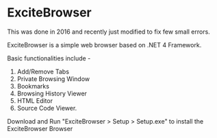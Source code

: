 # ExciteBrowser

This was done in 2016 and recently just modified to fix few small errors.

ExciteBrowser is a simple web browser based on .NET 4 Framework.

Basic functionalities include -
1. Add/Remove Tabs
2. Private Browsing Window
3. Bookmarks
4. Browsing History Viewer
5. HTML Editor
6. Source Code Viewer.

Download and Run "ExciteBrowser > Setup > Setup.exe" to install the ExciteBrowser Browser
